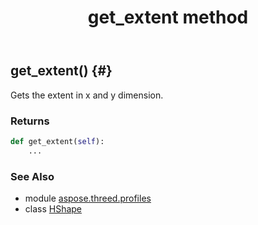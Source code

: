 ﻿---
title: get_extent method
second_title: Aspose.3D for Python via .NET API References
description: 
type: docs
weight: 50
url: /python-net/aspose.threed.profiles/hshape/get_extent/
is_root: false
---

## get_extent() {#}

Gets the extent in x and y dimension.

### Returns 





```python
def get_extent(self):
    ...
```





### See Also
* module [aspose.threed.profiles](../../)
* class [HShape](/3d/python-net/aspose.threed.profiles/hshape)
